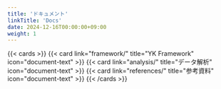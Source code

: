 ```yaml
---
title: 'ドキュメント'
linkTitle: 'Docs'
date: 2024-12-16T00:00:00+09:00
weight: 1
---
```


{{< cards >}}
  {{< card link="framework/" title="YK Framework" icon="document-text" >}}
  {{< card link="analysis/" title="データ解析" icon="document-text" >}}
  {{< card link="references/" title="参考資料" icon="document-text" >}}
{{< /cards >}}
